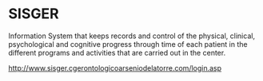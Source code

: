 # SISGER
Information System that keeps records and control of the physical, clinical, psychological and cognitive progress through time of each patient in the different programs and activities that are carried out in the center.


http://www.sisger.cgerontologicoarseniodelatorre.com/login.asp

